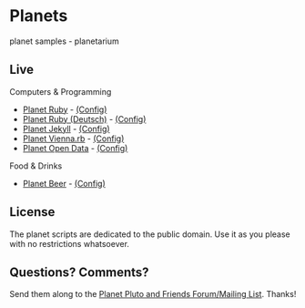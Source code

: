 # Planets

planet samples - planetarium


## Live

Computers & Programming

- [Planet Ruby](http://planetruby.herokuapp.com) - [(Config)](https://github.com/feedreader/planet-ruby)
- [Planet Ruby (Deutsch)](http://planet.ruby-portal.de) - [(Config)](https://github.com/Quintus/rubyplanet)
- [Planet Jekyll](http://planetjekyll.herokuapp.com) - [(Config)](https://github.com/feedreader/planet-jekyll)
- [Planet Vienna.rb](http://viennarb.herokuapp.com) - [(Config)](https://github.com/vienna-rb/planet)
- [Planet Open Data](http://planetopendata.herokuapp.com) - [(Config)](https://github.com/feedreader/planet-opendata)

Food & Drinks

- [Planet Beer](http://planetbeer.herokuapp.com) - [(Config)](https://github.com/openbeer/planet)




## License

The planet scripts are dedicated to the public domain.
Use it as you please with no restrictions whatsoever.

## Questions? Comments?

Send them along to the [Planet Pluto and Friends Forum/Mailing List](http://groups.google.com/group/feedreader).
Thanks!
